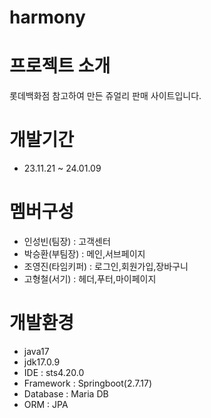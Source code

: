 # harmony




# 프로젝트 소개


롯데백화점 참고하여 만든 쥬얼리 판매 사이트입니다.

# 개발기간


  - 23.11.21 ~ 24.01.09

# 멤버구성

  - 인성빈(팀장) : 고객센터
  - 박승환(부팀장) : 메인,서브페이지
  - 조영진(타임키퍼) : 로그인,회원가입,장바구니
  - 고형철(서기) : 헤더,푸터,마이페이지

# 개발환경

  - java17
  - jdk17.0.9
  - IDE : sts4.20.0
  - Framework : Springboot(2.7.17)
  - Database : Maria DB
  - ORM : JPA
